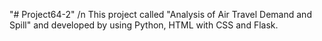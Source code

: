 "# Project64-2" /n
This project called "Analysis of Air Travel Demand and Spill" and developed by using Python, HTML with CSS and Flask. 
